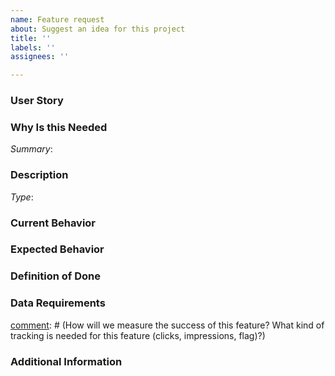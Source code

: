 ```yaml
---
name: Feature request
about: Suggest an idea for this project
title: ''
labels: ''
assignees: ''

---
```


<!--
Hello!

Please use the template below for feature requests.

-->

### User Story

[comment]: # (As a <user type>, I want to <task> so that <goal>.)

### Why Is this Needed

[comment]: # (Describe the problem and why this task is needed. Provide description of the current state, what you would like to happen, and what actually happen)
*Summary*:

### Description

[comment]: # (Feature or Bug? i.e Type: Bug)
*Type*:

### Current Behavior
[comment]: # (Describe what actually happened.)

### Expected Behavior
[comment]: # (Describe what you expected to happen.)

### Definition of Done
[comment]: # (Any other information that would be useful, bullets are helpful.)

### Data Requirements
[comment]: # (How will we measure the success of this feature? What kind of tracking is needed for this feature (clicks, impressions, flag)?)

### Additional Information
[comment]: # (Any other information that would be useful, content, screenshots, etc.)
